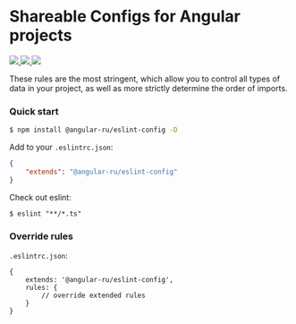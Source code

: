 # Shareable Configs for Angular projects

<p>
  <a href="https://travis-ci.org/angular-ru/eslint-config">
    <img src="https://api.travis-ci.org/Angular-RU/angular-eslint-config.svg?branch=master" />
  </a>
  <a href="https://badge.fury.io/js/%40angular-ru%2Feslint-config">
    <img src="https://badge.fury.io/js/%40angular-ru%2Feslint-config.svg" />
  </a>
  <a href="https://npm-stat.com/charts.html?package=%40angular-ru%2Feslint-config&from=2019-09-01">
    <img src="https://img.shields.io/npm/dw/@angular-ru/eslint-config" />
  </a>
</p>

These rules are the most stringent, which allow you to control all types of data in your project, as well as more
strictly determine the order of imports.

### Quick start

```bash
$ npm install @angular-ru/eslint-config -D
```

Add to your `.eslintrc.json`:

```json
{
    "extends": "@angular-ru/eslint-config"
}
```

Check out eslint:

```
$ eslint "**/*.ts"
```

### Override rules

`.eslintrc.json`:

```json5
{
    extends: '@angular-ru/eslint-config',
    rules: {
        // override extended rules
    }
}
```
